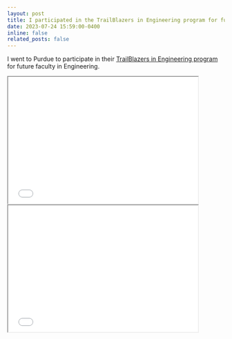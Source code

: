 ```yaml
---
layout: post
title: I participated in the TrailBlazers in Engineering program for future faculaty at Purdue.
date: 2023-07-24 15:59:00-0400
inline: false
related_posts: false
---
```


I went to Purdue to participate in their [TrailBlazers in Engineering program](https://engineering.purdue.edu/Engr/Trailblazers/Fellows/2023/West) for future faculty in Engineering.


<iframe src="../../assets/img/TBE_solo.jpg" scrolling="no" style=" width: 440px; height: 293px;  overflow: hidden;" ></iframe>

<iframe src="../../assets/img/TBE_group.jpg" scrolling="no" style=" width: 440px; height: 293px;  overflow: hidden;" ></iframe>